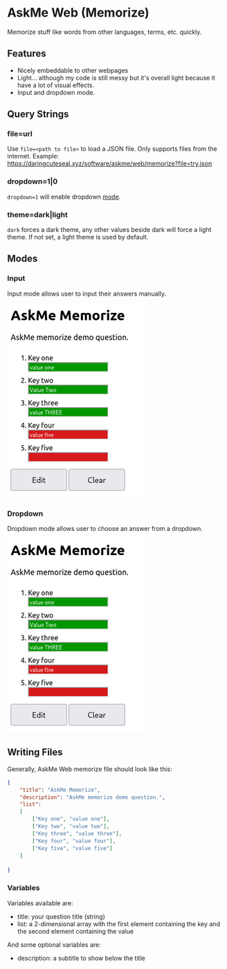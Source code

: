 # AskMe Web (Memorize)
Memorize stuff like words from other languages, terms, etc. quickly.

## Features
- Nicely embeddable to other webpages
- Light... although my code is still messy but it's overall light because it have a lot of visual effects.
- Input and dropdown mode.

## Query Strings
### file=url
Use `file=<path to file>` to load a JSON file. Only supports files from the internet. Example: https://daringcuteseal.xyz/software/askme/web/memorize?file=try.json

### dropdown=1|0
`dropdown=1` will enable dropdown [mode](#Modes).

### theme=dark|light
`dark` forces a dark theme, any other values beside dark will force a light theme. If not set, a light theme is used by default.

## Modes
### Input
Input mode allows user to input their answers manually.

![input mode](img/input.png)

### Dropdown
Dropdown mode allows user to choose an answer from a dropdown.

![input mode](img/input.png)


## Writing Files
Generally, AskMe Web memorize file should look like this:

```json
{
	"title": "AskMe Memorize",
	"description": "AskMe memorize demo question.",
	"list":
	[
		["Key one", "value one"],
		["Key two", "value two"],
		["Key three", "value three"],
		["Key four", "value four"],
		["Key five", "value five"]
	]

}
```

### Variables
Variables available are:
- title: your question title (string)
- list: a 2-dimensional array with the first element containing the key and the second element containing the value

And some optional variables are:
- description: a subtitle to show below the title
